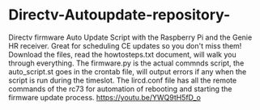 # Directv-Autoupdate-repository-
Directv firmware Auto Update Script with the Raspberry Pi and the Genie HR receiver.  Great for scheduling CE updates so you don't miss them! Download the files, read the howtosteps.txt document, will walk you through everything.   The firmware.py is the actual commnds script, the auto_script.st goes in the crontab file, will output errors if any when the script is run during the timeslot. The lircd.conf file has all the remote commands of the rc73 for automation of rebooting and starting the firmware update process.  https://youtu.be/YWQ9tH5fD_o

